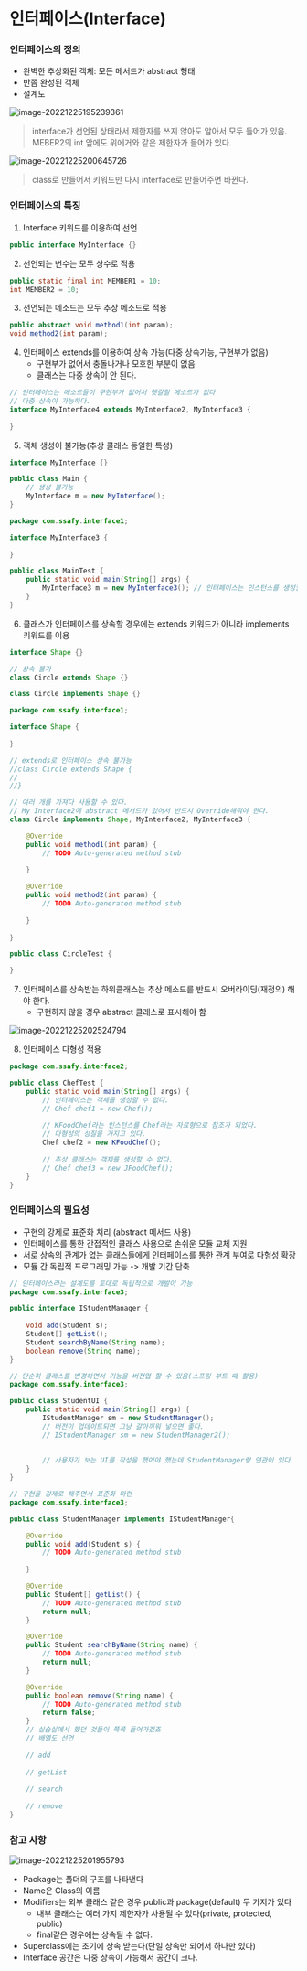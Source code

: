 # 인터페이스(Interface)



### 인터페이스의 정의

- 완벽한 추상화된 객체: 모든 메서드가 abstract 형태
- 반쯤 완성된 객체
- 설계도

![image-20221225195239361](assets/image-20221225195239361.png)

> interface가 선언된 상태라서 제한자를 쓰지 않아도 알아서 모두 들어가 있음. MEBER2의 int 앞에도 위에거와 같은 제한자가 들어가 있다.



![image-20221225200645726](assets/image-20221225200645726.png)

> class로 만들어서 키워드만 다시 interface로 만들어주면 바뀐다.

### 인터페이스의 특징

1. Interface 키워드를 이용하여 선언

```java
public interface MyInterface {}
```

2. 선언되는 변수는 모두 상수로 적용

```java
public static final int MEMBER1 = 10;
int MEMBER2 = 10; 
```

3. 선언되는 메소드는 모두 추상 메소드로 적용

```java
public abstract void method1(int param);
void method2(int param);
```

4. 인터페이스 extends를 이용하여 상속 가능(다중 상속가능,  구현부가 없음)
   - 구현부가 없어서 충돌나거나 모호한 부분이 없음
   - 클래스는 다중 상속이 안 된다.

```java
// 인터페이스는 메소드들이 구현부가 없어서 헷갈릴 메소드가 없다
// 다중 상속이 가능하다.
interface MyInterface4 extends MyInterface2, MyInterface3 {
	
}
```

5. 객체 생성이 불가능(추상 클래스 동일한 특성)

```java
interface MyInterface {}

public class Main {
    // 생성 불가능
    MyInterface m = new MyInterface();
}

package com.ssafy.interface1;

interface MyInterface3 {
	
}

public class MainTest {
	public static void main(String[] args) {
		MyInterface3 m = new MyInterface3(); // 인터페이스는 인스턴스를 생성할 수 없다.
	}
}
```

6. 클래스가 인터페이스를 상속할 경우에는 extends 키워드가 아니라 implements 키워드를 이용

```java
interface Shape {}

// 상속 불가
class Circle extends Shape {}

class Circle implements Shape {}

package com.ssafy.interface1;

interface Shape {
	
}

// extends로 인터페이스 상속 불가능
//class Circle extends Shape {
//	
//}

// 여러 개를 가져다 사용할 수 있다.
// My Interface2에 abstract 메서드가 있어서 반드시 Override해줘야 한다.
class Circle implements Shape, MyInterface2, MyInterface3 {

	@Override
	public void method1(int param) {
		// TODO Auto-generated method stub
		
	}

	@Override
	public void method2(int param) {
		// TODO Auto-generated method stub
		
	}
	
}

public class CircleTest {

}
```

7. 인터페이스를 상속받는 하위클래스는 추상 메소드를 반드시 오버라이딩(재정의) 해야 한다.
   - 구현하지 않을 경우 abstract 클래스로 표시해야 함

![image-20221225202524794](assets/image-20221225202524794.png)

8. 인터페이스 다형성 적용

```java
package com.ssafy.interface2;

public class ChefTest {
	public static void main(String[] args) {
		// 인터페이스는 객체를 생성할 수 없다.
		// Chef chef1 = new Chef();
		
		// KFoodChef라는 인스턴스를 Chef라는 자료형으로 참조가 되었다.
		// 다형성의 성질을 가지고 있다.
		Chef chef2 = new KFoodChef();
		
		// 추상 클래스는 객체를 생성할 수 없다.
		// Chef chef3 = new JFoodChef();
	}
}
```



### 인터페이스의 필요성

- 구현의 강제로 표준화 처리 (abstract 메서드 사용)
- 인터페이스를 통한 간접적인 클래스 사용으로 손쉬운 모듈 교체 지원
- 서로 상속의 관계가 없는 클래스들에게 인터페이스를 통한 관계 부여로 다형성 확장
- 모듈 간 독립적 프로그래밍 가능 -> 개발 기간 단축

```java
// 인터페이스라는 설계도를 토대로 독립적으로 개발이 가능
package com.ssafy.interface3;

public interface IStudentManager {
	
	void add(Student s);
	Student[] getList();
	Student searchByName(String name);
	boolean remove(String name);
}

// 단순히 클래스를 변경하면서 기능을 버전업 할 수 있음(스프링 부트 때 활용)
package com.ssafy.interface3;

public class StudentUI {
	public static void main(String[] args) {
		IStudentManager sm = new StudentManager();
		// 버전이 업데이트되면 그냥 갈아끼워 넣으면 좋다.
		// IStudentManager sm = new StudentManager2();
		
		
		// 사용자가 보는 UI를 작성을 했어야 했는데 StudentManager랑 연관이 있다.
	}
}

// 구현을 강제로 해주면서 표준화 마련
package com.ssafy.interface3;

public class StudentManager implements IStudentManager{

	@Override
	public void add(Student s) {
		// TODO Auto-generated method stub
		
	}

	@Override
	public Student[] getList() {
		// TODO Auto-generated method stub
		return null;
	}

	@Override
	public Student searchByName(String name) {
		// TODO Auto-generated method stub
		return null;
	}

	@Override
	public boolean remove(String name) {
		// TODO Auto-generated method stub
		return false;
	}
	// 실습실에서 했던 것들이 쭉쭉 들어가겠죠
	// 배열도 선언
	
	// add
	
	// getList
	
	// search
	
	// remove
}
```





### 참고 사항

![image-20221225201955793](assets/image-20221225201955793.png)

- Package는 폴더의 구조를 나타낸다
- Name은 Class의 이름
- Modifiers는 외부 클래스 같은 경우 public과 package(default) 두 가지가 있다
  - 내부 클래스는 여러 가지 제한자가 사용될 수 있다(private, protected, public)
  - final같은 경우에는 상속될 수 없다.
- Superclass에는 초기에 상속 받는다(단일 상속만 되어서 하나만 있다)
- Interface 공간은 다중 상속이 가능해서 공간이 크다.